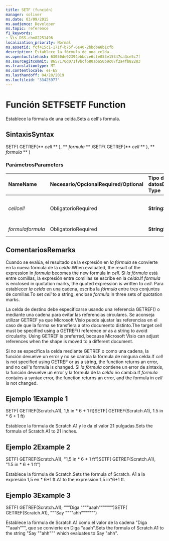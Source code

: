 ```yaml
---
title: SETF (función)
manager: soliver
ms.date: 03/09/2015
ms.audience: Developer
ms.topic: reference
f1_keywords:
- Vis_DSS.chm82251496
localization_priority: Normal
ms.assetid: fcf415c1-171f-b75f-6e40-2bbdbe8b1cfb
description: Establece la fórmula de una celda.
ms.openlocfilehash: 63050de92394ebbdce6cfe053e15347ca3ce5c7f
ms.sourcegitcommit: 8657170d071f9bcf680aba50b9c07f2a4fb82283
ms.translationtype: MT
ms.contentlocale: es-ES
ms.lasthandoff: 04/28/2019
ms.locfileid: "33425977"
---
```

# <a name="setf-function"></a><span data-ttu-id="dd386-103">Función SETF</span><span class="sxs-lookup"><span data-stu-id="dd386-103">SETF Function</span></span>

<span data-ttu-id="dd386-104">Establece la fórmula de una celda.</span><span class="sxs-lookup"><span data-stu-id="dd386-104">Sets a cell's formula.</span></span> 
  
## <a name="syntax"></a><span data-ttu-id="dd386-105">Sintaxis</span><span class="sxs-lookup"><span data-stu-id="dd386-105">Syntax</span></span>

<span data-ttu-id="dd386-106">SETF( GETREF(\*\* *cell* \*\* ), \*\* *formula* \*\* )</span><span class="sxs-lookup"><span data-stu-id="dd386-106">SETF( GETREF(\*\* *cell* \*\* ), \*\* *formula* \*\* )</span></span> 
  
### <a name="parameters"></a><span data-ttu-id="dd386-107">Parámetros</span><span class="sxs-lookup"><span data-stu-id="dd386-107">Parameters</span></span>

|<span data-ttu-id="dd386-108">**Name**</span><span class="sxs-lookup"><span data-stu-id="dd386-108">**Name**</span></span>|<span data-ttu-id="dd386-109">**Necesario/Opcional**</span><span class="sxs-lookup"><span data-stu-id="dd386-109">**Required/Optional**</span></span>|<span data-ttu-id="dd386-110">**Tipo de datos**</span><span class="sxs-lookup"><span data-stu-id="dd386-110">**Data Type**</span></span>|<span data-ttu-id="dd386-111">**Descripción**</span><span class="sxs-lookup"><span data-stu-id="dd386-111">**Description**</span></span>|
|:-----|:-----|:-----|:-----|
| <span data-ttu-id="dd386-112">_cell_</span><span class="sxs-lookup"><span data-stu-id="dd386-112">_cell_</span></span> <br/> |<span data-ttu-id="dd386-113">Obligatorio</span><span class="sxs-lookup"><span data-stu-id="dd386-113">Required</span></span>  <br/> |<span data-ttu-id="dd386-114">**String**</span><span class="sxs-lookup"><span data-stu-id="dd386-114">**String**</span></span> <br/> |<span data-ttu-id="dd386-115">Celda cuya fórmula se debe establecer.</span><span class="sxs-lookup"><span data-stu-id="dd386-115">The cell whose formula to set.</span></span>  <br/> |
| <span data-ttu-id="dd386-116">_formula_</span><span class="sxs-lookup"><span data-stu-id="dd386-116">_formula_</span></span> <br/> |<span data-ttu-id="dd386-117">Obligatorio</span><span class="sxs-lookup"><span data-stu-id="dd386-117">Required</span></span>  <br/> |<span data-ttu-id="dd386-118">**String**</span><span class="sxs-lookup"><span data-stu-id="dd386-118">**String**</span></span> <br/> |<span data-ttu-id="dd386-119">La fórmula que desea usar.</span><span class="sxs-lookup"><span data-stu-id="dd386-119">The formula to use.</span></span>  <br/> |
   
## <a name="remarks"></a><span data-ttu-id="dd386-120">Comentarios</span><span class="sxs-lookup"><span data-stu-id="dd386-120">Remarks</span></span>

<span data-ttu-id="dd386-121">Cuando se evalúa, el resultado de la expresión en  _la fórmula_ se convierte en la nueva fórmula de la  _celda_.</span><span class="sxs-lookup"><span data-stu-id="dd386-121">When evaluated, the result of the expression in  _formula_ becomes the new formula in  _cell_.</span></span> <span data-ttu-id="dd386-122">Si  _la fórmula_ está entre comillas, la expresión entre comillas se escribe en la  _celda_.</span><span class="sxs-lookup"><span data-stu-id="dd386-122">If  _formula_ is enclosed in quotation marks, the quoted expression is written to  _cell_.</span></span> <span data-ttu-id="dd386-123">Para establecer  _la celda_ en una cadena, escriba la  _fórmula_ entre tres conjuntos de comillas.</span><span class="sxs-lookup"><span data-stu-id="dd386-123">To set  _cell_ to a string, enclose  _formula_ in three sets of quotation marks.</span></span> 
  
<span data-ttu-id="dd386-p102">La celda de destino debe especificarse usando una referencia GETREF() o mediante una cadena para evitar las referencias circulares. Se aconseja utilizar GETREF ya que Microsoft Visio puede ajustar las referencias en el caso de que la forma se transfiera a otro documento distinto.</span><span class="sxs-lookup"><span data-stu-id="dd386-p102">The target cell must be specified using a GETREF() reference or as a string to avoid circularity. Using GETREF is preferred, because Microsoft Visio can adjust references when the shape is moved to a different document.</span></span>
  
<span data-ttu-id="dd386-126">Si  _no_ se especifica la celda mediante GETREF o como una cadena, la función devuelve un error y no se cambia la fórmula de ninguna celda.</span><span class="sxs-lookup"><span data-stu-id="dd386-126">If  _cell_ is not specified using GETREF or as a string, the function returns an error, and no cell's formula is changed.</span></span> <span data-ttu-id="dd386-127">Si  _la fórmula_ contiene un error de sintaxis, la función devuelve un error y la fórmula de la  _celda_ no cambia.</span><span class="sxs-lookup"><span data-stu-id="dd386-127">If  _formula_ contains a syntax error, the function returns an error, and the formula in  _cell_ is not changed.</span></span> 
  
## <a name="example-1"></a><span data-ttu-id="dd386-128">Ejemplo 1</span><span class="sxs-lookup"><span data-stu-id="dd386-128">Example 1</span></span>

<span data-ttu-id="dd386-129">SETF( GETREF(Scratch.A1), 1,5 in \* 6 + 1 ft)</span><span class="sxs-lookup"><span data-stu-id="dd386-129">SETF( GETREF(Scratch.A1), 1.5 in \* 6 + 1 ft)</span></span>
  
<span data-ttu-id="dd386-130">Establece la fórmula de Scratch.A1 y le da el valor 21 pulgadas.</span><span class="sxs-lookup"><span data-stu-id="dd386-130">Sets the formula of Scratch.A1 to 21 inches.</span></span>
  
## <a name="example-2"></a><span data-ttu-id="dd386-131">Ejemplo 2</span><span class="sxs-lookup"><span data-stu-id="dd386-131">Example 2</span></span>

<span data-ttu-id="dd386-132">SETF( GETREF(Scratch.A1), "1,5 in \* 6 + 1 ft")</span><span class="sxs-lookup"><span data-stu-id="dd386-132">SETF( GETREF(Scratch.A1), "1.5 in \* 6 + 1 ft")</span></span>
  
<span data-ttu-id="dd386-133">Establece la fórmula de Scratch.</span><span class="sxs-lookup"><span data-stu-id="dd386-133">Sets the formula of Scratch.</span></span> <span data-ttu-id="dd386-134">A1 a la expresión 1,5 en \* 6+1 ft.</span><span class="sxs-lookup"><span data-stu-id="dd386-134">A1 to the expression 1.5 in\*6+1 ft.</span></span>
  
## <a name="example-3"></a><span data-ttu-id="dd386-135">Ejemplo 3</span><span class="sxs-lookup"><span data-stu-id="dd386-135">Example 3</span></span>

<span data-ttu-id="dd386-136">SETF( GETREF(Scratch.A1); """Diga """"aaah""""""")</span><span class="sxs-lookup"><span data-stu-id="dd386-136">SETF( GETREF(Scratch.A1), """Say """"ahh""""""")</span></span>
  
<span data-ttu-id="dd386-137">Establece la fórmula de Scratch.A1 como el valor de la cadena "Diga ""aaah""", que se convierte en Diga "aaah".</span><span class="sxs-lookup"><span data-stu-id="dd386-137">Sets the formula of Scratch.A1 to the string "Say ""ahh""" which evaluates to Say "ahh".</span></span>
  

